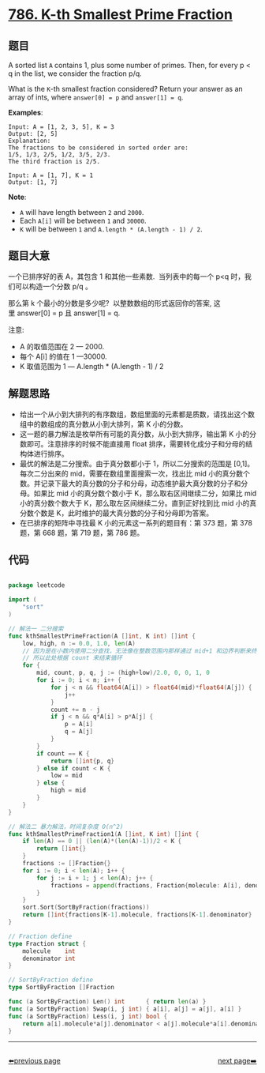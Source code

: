 # [786. K-th Smallest Prime Fraction](https://leetcode.com/problems/k-th-smallest-prime-fraction/)


## 题目

A sorted list `A` contains 1, plus some number of primes. Then, for every p < q in the list, we consider the fraction p/q.

What is the `K`-th smallest fraction considered? Return your answer as an array of ints, where `answer[0] = p` and `answer[1] = q`.

**Examples**:

    Input: A = [1, 2, 3, 5], K = 3
    Output: [2, 5]
    Explanation:
    The fractions to be considered in sorted order are:
    1/5, 1/3, 2/5, 1/2, 3/5, 2/3.
    The third fraction is 2/5.
    
    Input: A = [1, 7], K = 1
    Output: [1, 7]

**Note**:

- `A` will have length between `2` and `2000`.
- Each `A[i]` will be between `1` and `30000`.
- `K` will be between `1` and `A.length * (A.length - 1) / 2`.


## 题目大意

一个已排序好的表 A，其包含 1 和其他一些素数.  当列表中的每一个 p<q 时，我们可以构造一个分数 p/q 。

那么第 k 个最小的分数是多少呢?  以整数数组的形式返回你的答案, 这里 answer[0] = p 且 answer[1] = q.


注意:

- A 的取值范围在 2 — 2000.
- 每个 A[i] 的值在 1 —30000.
- K 取值范围为 1 — A.length * (A.length - 1) / 2


## 解题思路


- 给出一个从小到大排列的有序数组，数组里面的元素都是质数，请找出这个数组中的数组成的真分数从小到大排列，第 K 小的分数。
- 这一题的暴力解法是枚举所有可能的真分数，从小到大排序，输出第 K 小的分数即可。注意排序的时候不能直接用 float 排序，需要转化成分子和分母的结构体进行排序。
- 最优的解法是二分搜索。由于真分数都小于 1，所以二分搜索的范围是 [0,1]。每次二分出来的 mid，需要在数组里面搜索一次，找出比 mid 小的真分数个数。并记录下最大的真分数的分子和分母，动态维护最大真分数的分子和分母。如果比 mid 小的真分数个数小于 K，那么取右区间继续二分，如果比 mid 小的真分数个数大于 K，那么取左区间继续二分。直到正好找到比 mid 小的真分数个数是 K，此时维护的最大真分数的分子和分母即为答案。
- 在已排序的矩阵中寻找最 K 小的元素这一系列的题目有：第 373 题，第 378 题，第 668 题，第 719 题，第 786 题。


## 代码

```go

package leetcode

import (
	"sort"
)

// 解法一 二分搜索
func kthSmallestPrimeFraction(A []int, K int) []int {
	low, high, n := 0.0, 1.0, len(A)
	// 因为是在小数内使用二分查找，无法像在整数范围内那样通过 mid+1 和边界判断来终止循环
	// 所以此处根据 count 来结束循环
	for {
		mid, count, p, q, j := (high+low)/2.0, 0, 0, 1, 0
		for i := 0; i < n; i++ {
			for j < n && float64(A[i]) > float64(mid)*float64(A[j]) {
				j++
			}
			count += n - j
			if j < n && q*A[i] > p*A[j] {
				p = A[i]
				q = A[j]
			}
		}
		if count == K {
			return []int{p, q}
		} else if count < K {
			low = mid
		} else {
			high = mid
		}
	}
}

// 解法二 暴力解法，时间复杂度 O(n^2)
func kthSmallestPrimeFraction1(A []int, K int) []int {
	if len(A) == 0 || (len(A)*(len(A)-1))/2 < K {
		return []int{}
	}
	fractions := []Fraction{}
	for i := 0; i < len(A); i++ {
		for j := i + 1; j < len(A); j++ {
			fractions = append(fractions, Fraction{molecule: A[i], denominator: A[j]})
		}
	}
	sort.Sort(SortByFraction(fractions))
	return []int{fractions[K-1].molecule, fractions[K-1].denominator}
}

// Fraction define
type Fraction struct {
	molecule    int
	denominator int
}

// SortByFraction define
type SortByFraction []Fraction

func (a SortByFraction) Len() int      { return len(a) }
func (a SortByFraction) Swap(i, j int) { a[i], a[j] = a[j], a[i] }
func (a SortByFraction) Less(i, j int) bool {
	return a[i].molecule*a[j].denominator < a[j].molecule*a[i].denominator
}

```



----------------------------------------------
<div style="display: flex;justify-content: space-between;align-items: center;">
<p><a href="https://books.halfrost.com/leetcode/ChapterFour/0700~0799/0785.Is-Graph-Bipartite/">⬅️previous page</a></p>
<p><a href="https://books.halfrost.com/leetcode/ChapterFour/0700~0799/0791.Custom-Sort-String/">next page➡️</a></p>
</div>
